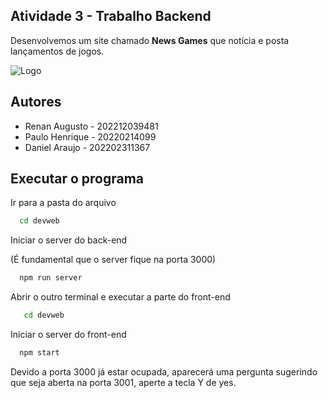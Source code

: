 ## Atividade 3 - Trabalho Backend

Desenvolvemos um site chamado **News Games** que notícia e posta lançamentos de jogos.





![Logo](https://img.freepik.com/vetores-gratis/astronauta-bonito-acenando-com-a-mao-no-controlador-de-jogo-ilustracao-vetorial-de-icone-de-vetor-conceito-de-icone-de-ciencia-de-tecnologia-isolado-vetor-premium-estilo-flat-cartoon_138676-3714.jpg?size=338&ext=jpg&ga=GA1.2.1382747142.1667683050)


## Autores

- Renan Augusto - 202212039481
- Paulo Henrique - 20220214099
- Daniel Araujo - 202202311367


## Executar o programa

Ir para a pasta do arquivo 
```bash
  cd devweb  
```

Iniciar o server do back-end 

(É fundamental que o server fique na porta 3000)


```bash
  npm run server
```

Abrir o outro terminal e executar a parte do front-end

```bash
   cd devweb
```

Iniciar o server do front-end 

```bash
  npm start
```
Devido a porta 3000 já estar ocupada, aparecerá uma pergunta sugerindo que seja aberta na porta 3001, aperte a tecla Y de yes.
